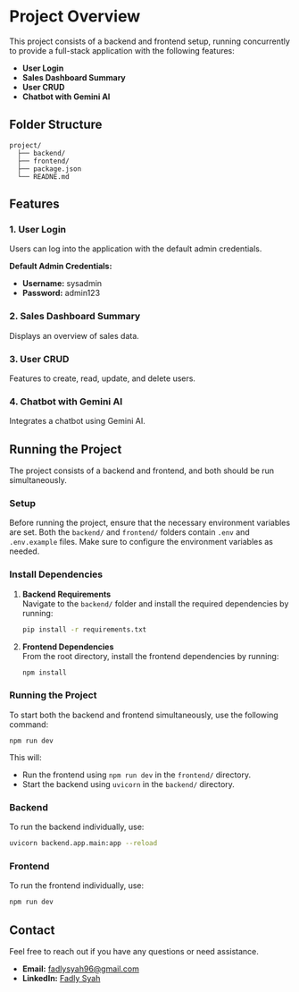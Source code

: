 # Project Overview

This project consists of a backend and frontend setup, running concurrently to provide a full-stack application with the following features:

- **User Login**
- **Sales Dashboard Summary**
- **User CRUD**
- **Chatbot with Gemini AI**

## Folder Structure

```
project/
  ├── backend/
  ├── frontend/
  ├── package.json
  └── READNE.md
```

## Features

### 1. User Login
Users can log into the application with the default admin credentials.

**Default Admin Credentials:**
- **Username:** sysadmin
- **Password:** admin123

### 2. Sales Dashboard Summary
Displays an overview of sales data.

### 3. User CRUD
Features to create, read, update, and delete users.

### 4. Chatbot with Gemini AI
Integrates a chatbot using Gemini AI.

## Running the Project

The project consists of a backend and frontend, and both should be run simultaneously.

### Setup

Before running the project, ensure that the necessary environment variables are set. Both the `backend/` and `frontend/` folders contain `.env` and `.env.example` files. Make sure to configure the environment variables as needed.

### Install Dependencies

1. **Backend Requirements**  
   Navigate to the `backend/` folder and install the required dependencies by running:

   ```bash
   pip install -r requirements.txt
   ```

2. **Frontend Dependencies**  
   From the root directory, install the frontend dependencies by running:

   ```bash
   npm install
   ```

### Running the Project

To start both the backend and frontend simultaneously, use the following command:

```
npm run dev
```

This will:
- Run the frontend using `npm run dev` in the `frontend/` directory.
- Start the backend using `uvicorn` in the `backend/` directory.

### Backend

To run the backend individually, use:

```bash
uvicorn backend.app.main:app --reload
```

### Frontend

To run the frontend individually, use:

```bash
npm run dev
```

## Contact

Feel free to reach out if you have any questions or need assistance.

- **Email:** fadlysyah96@gmail.com
- **LinkedIn:** [Fadly Syah](https://linkedin.com/in/fadlytjg)

```
